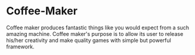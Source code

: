 # Coffee-Maker
Coffee maker produces fantastic things like you would expect from a such amazing machine. Coffee maker's purpose is to allow its user to release his/her creativity and make quality games with simple but powerful framework. 
